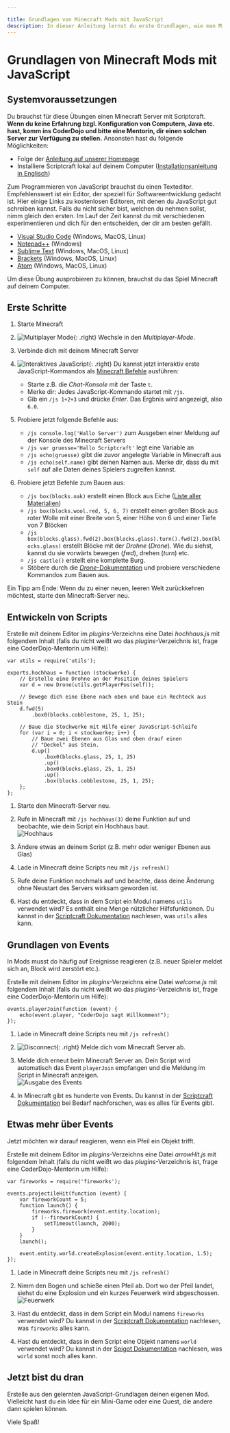 ```yaml
---

title: Grundlagen von Minecraft Mods mit JavaScript
description: In dieser Anleitung lernst du erste Grundlagen, wie man Minecraft Mods mit JavaScript entwickelt. 
---
```


# Grundlagen von Minecraft Mods mit JavaScript


## Systemvoraussetzungen

Du brauchst für diese Übungen einen Minecraft Server mit Scriptcraft. **Wenn du keine Erfahrung bzgl. Konfiguration von Computern, Java etc. hast, komm ins CoderDojo und bitte eine Mentorin, dir einen solchen Server zur Verfügung zu stellen.** Ansonsten hast du folgende Möglichkeiten:

* Folge der [Anleitung auf unserer Homepage](07_spigot_scriptcraft_docker.html)
* Installiere Scriptcraft lokal auf deinem Computer ([Installationsanleitung in Englisch](https://github.com/walterhiggins/ScriptCraft/blob/master/README.md))

Zum Programmieren von JavaScript brauchst du einen Texteditor. Empfehlenswert ist ein Editor, der speziell für Softwareentwicklung gedacht ist. Hier einige Links zu kostenlosen Editoren, mit denen du JavaScript gut schreiben kannst. Falls du nicht sicher bist, welchen du nehmen sollst, nimm gleich den ersten. Im Lauf der Zeit kannst du mit verschiedenen experimentieren und dich für den entscheiden, der dir am besten gefällt.

* [Visual Studio Code](https://code.visualstudio.com/) (Windows, MacOS, Linux)
* [Notepad++](https://notepad-plus-plus.org/download/v6.8.2.html) (Windows)
* [Sublime Text](http://www.sublimetext.com/2) (Windows, MacOS, Linux)
* [Brackets](http://brackets.io/) (Windows, MacOS, Linux)
* [Atom](https://atom.io/) (Windows, MacOS, Linux)

Um diese Übung ausprobieren zu können, brauchst du das Spiel Minecraft auf deinem Computer.


## Erste Schritte

1. Starte Minecraft

1. ![Multiplayer Mode](08_scriptcraft_basics/minecraft-multiplayer.png){: .right}
Wechsle in den *Multiplayer-Mode*.

1. Verbinde dich mit deinem Minecraft Server

1. ![Interaktives JavaScript](08_scriptcraft_basics/execute-interactive-js.png){: .right}
Du kannst jetzt interaktiv erste JavaScript-Kommandos als [Minecraft Befehle](http://minecraft-de.gamepedia.com/Befehl) ausführen:
   * Starte z.B. die *Chat-Konsole* mit der Taste `t`.
   * Merke dir: Jedes JavaScript-Kommando startet mit `/js`.
   * Gib ein `/js 1+2+3` und drücke *Enter*. Das Ergbnis wird angezeigt, also `6.0`.

1. Probiere jetzt folgende Befehle aus:
   * `/js console.log('Hallo Server')` zum Ausgeben einer Meldung auf der Konsole des Minecraft Servers
   * `/js var gruesse='Hallo Scriptcraft'` legt eine Variable an
   * `/js echo(gruesse)` gibt die zuvor angelegte Variable in Minecraft aus
   * `/js echo(self.name)` gibt deinen Namen aus. Merke dir, dass du mit `self` auf alle Daten deines Spielers zugreifen kannst.

1. Probiere jetzt Befehle zum Bauen aus:
   * `/js box(blocks.oak)` erstellt einen Block aus Eiche ([Liste aller Materialien](https://github.com/walterhiggins/ScriptCraft/blob/master/src/main/js/modules/blocks.js))
   * `/js box(blocks.wool.red, 5, 6, 7)` erstellt einen großen Block aus roter Wolle mit einer Breite von 5, einer Höhe von 6 und einer Tiefe von 7 Blöcken
   * `/js box(blocks.glass).fwd(2).box(blocks.glass).turn().fwd(2).box(blocks.glass)` erstellt Blöcke mit der *Drohne* (*Drone*). Wie du siehst, kannst du sie vorwärts bewegen (*fwd*), drehen (*turn*) etc.
   * `/js castle()` erstellt eine komplette Burg.
   * Stöbere durch die [*Drone*-Dokumentation](https://github.com/walterhiggins/ScriptCraft/blob/master/docs/API-Reference.md#drone-plugin) und probiere verschiedene Kommandos zum Bauen aus.

Ein Tipp am Ende: Wenn du zu einer neuen, leeren Welt zurückkehren möchtest, starte den Minecraft-Server neu.


## Entwickeln von Scripts

Erstelle mit deinem Editor im *plugins*-Verzeichns eine Datei *hochhaus.js* mit folgendem Inhalt (falls du nicht weißt wo das *plugins*-Verzeichnis ist, frage eine CoderDojo-Mentorin um Hilfe):

```
var utils = require('utils');

exports.hochhaus = function (stockwerke) {
    // Erstelle eine Drohne an der Position deines Spielers
    var d = new Drone(utils.getPlayerPos(self));

    // Bewege dich eine Ebene nach oben und baue ein Rechteck aus Stein 
    d.fwd(5)
        .box0(blocks.cobblestone, 25, 1, 25);
    
    // Baue die Stockwerke mit Hilfe einer JavaScript-Schleife
    for (var i = 0; i < stockwerke; i++) {
        // Baue zwei Ebenen aus Glas und oben drauf einen 
        // "Deckel" aus Stein.
        d.up()
            .box0(blocks.glass, 25, 1, 25)
            .up()
            .box0(blocks.glass, 25, 1, 25)
            .up()
            .box(blocks.cobblestone, 25, 1, 25);
    };
};
```

1. Starte den Minecraft-Server neu.

1. Rufe in Minecraft mit `/js hochhaus(3)` deine Funktion auf und beobachte, wie dein Script ein Hochhaus baut.<br/>
![Hochhaus](08_scriptcraft_basics/hochhaus.png)

1. Ändere etwas an deinem Script (z.B. mehr oder weniger Ebenen aus Glas)

1. Lade in Minecraft deine Scripts neu mit `/js refresh()`

1. Rufe deine Funktion nochmals auf und beachte, dass deine Änderung ohne Neustart des Servers wirksam geworden ist.

1. Hast du entdeckt, dass in dem Script ein Modul namens `utils` verwendet wird? Es enthält eine Menge nützlicher Hilfsfunktionen. Du kannst in der [Scriptcraft Dokumentation](https://github.com/walterhiggins/ScriptCraft/blob/master/docs/API-Reference.md#utilities-module) nachlesen, was `utils` alles kann.


## Grundlagen von Events

In Mods musst do häufig auf Ereignisse reagieren (z.B. neuer Spieler meldet sich an, Block wird zerstört etc.).

Erstelle mit deinem Editor im *plugins*-Verzeichns eine Datei *welcome.js* mit folgendem Inhalt (falls du nicht weißt wo das *plugins*-Verzeichnis ist, frage eine CoderDojo-Mentorin um Hilfe):

```
events.playerJoin(function (event) {
    echo(event.player, "CoderDojo sagt Willkommen!");
});
```

1. Lade in Minecraft deine Scripts neu mit `/js refresh()`

1. ![Disconnect](08_scriptcraft_basics/server-disconnect.png){: .right}
Melde dich vom Minecraft Server ab.

1. Melde dich erneut beim Minecraft Server an. Dein Script wird automatisch das Event `playerJoin` empfangen und die Meldung im Script in Minecraft anzeigen.<br/>
![Ausgabe des Events](08_scriptcraft_basics/welcome-message.png)

1. In Minecraft gibt es hunderte von Events. Du kannst in der [Scriptcraft Dokumentation](https://github.com/walterhiggins/ScriptCraft/blob/master/docs/API-Reference.md) bei Bedarf nachforschen, was es alles für Events gibt.


## Etwas mehr über Events

Jetzt möchten wir darauf reagieren, wenn ein Pfeil ein Objekt trifft.

Erstelle mit deinem Editor im *plugins*-Verzeichns eine Datei *arrowHit.js* mit folgendem Inhalt (falls du nicht weißt wo das *plugins*-Verzeichnis ist, frage eine CoderDojo-Mentorin um Hilfe):

```
var fireworks = require('fireworks');

events.projectileHit(function (event) {
    var fireworkCount = 5;
    function launch() {
        fireworks.firework(event.entity.location);
        if (--fireworkCount) {
            setTimeout(launch, 2000);
        }
    }
    launch();

    event.entity.world.createExplosion(event.entity.location, 1.5);
});
```

1. Lade in Minecraft deine Scripts neu mit `/js refresh()`

1. Nimm den Bogen und schieße einen Pfeil ab. Dort wo der Pfeil landet, siehst du eine Explosion und ein kurzes Feuerwerk wird abgeschossen.<br/>
![Feuerwerk](08_scriptcraft_basics/fireworks.png)

1. Hast du entdeckt, dass in dem Script ein Modul namens `fireworks` verwendet wird? Du kannst in der [Scriptcraft Dokumentation](https://github.com/walterhiggins/ScriptCraft/blob/master/docs/API-Reference.md#fireworks-module) nachlesen, was `fireworks` alles kann.

1. Hast du entdeckt, dass in dem Script eine Objekt namens `world` verwendet wird? Du kannst in der [Spigot Dokumentation](https://hub.spigotmc.org/javadocs/spigot/org/bukkit/World.html) nachlesen, was `world` sonst noch alles kann.


## Jetzt bist du dran

Erstelle aus den gelernten JavaScript-Grundlagen deinen eigenen Mod. Vielleicht hast du ein Idee für ein Mini-Game oder eine Quest, die andere dann spielen können.

Viele Spaß!
